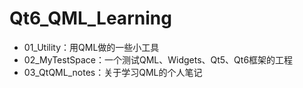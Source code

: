 # Qt6_QML_Learning

- 01_Utility：用QML做的一些小工具
- 02_MyTestSpace：一个测试QML、Widgets、Qt5、Qt6框架的工程
- 03_QtQML_notes：关于学习QML的个人笔记

